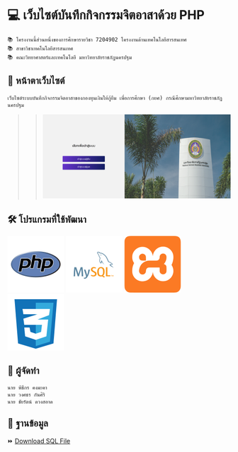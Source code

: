 # 💻 เว็บไซต์บันทึกกิจกรรมจิตอาสาด้วย PHP

````````
📚 โครงงานนี้ส่วนหนึ่งของการศึกษารายวิชา 7204902 โครงงานด้านเทคโนโลยีสารสนเทศ 
📚 สาขาวิชาเทคโนโลยีสารสนเทศ 
📚 คณะวิทยาศาสตร์และเทคโนโลยี มหาวิทยาลัยราชภัฏนครปฐม 

````````
## 🚀 หน้าตาเว็บไซต์ 
````````
เว็บไซต์ระบบบันทึกกิจกรรมจิตอาสาของกองทุนเงินให้กู้ยืม เพื่อการศึกษา (กยศ) กรณีศึกษามหาวิทยาลัยราชภัฏนครปฐม  

````````
>> [![Website](img/web.png)](http://projectnpru-chairta.com/)

## 🛠 โปรแกรมที่ใช้พัฒนา 

[![PHP](svg/php.svg)](https://www.php.net/)
[![MySQL](svg/mysql.svg)](https://www.mysql.com//)
[![Xampp](svg/xampp.svg)](https://www.apachefriends.org/) ![CSS](svg/css.svg)


## 👥 ผู้จัดทำ 
````````
นาย พิธีกร คงมะคา 
นาย วงศธร กันศิริ 
นาย ชัยรัตน์ ดวงสอาด 
````````
## 💾 ฐานข้อมูล 
⏩ [Download SQL File](database/project7_chairatNPRU.sql)
